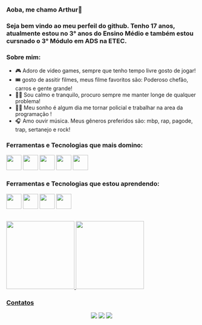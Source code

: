 ### Aoba, me chamo Arthur👋
### Seja bem vindo ao meu perfeil do github. Tenho 17 anos, atualmente estou no 3° anos do Ensino Médio e também estou cursnado o 3° Módulo em ADS na ETEC.

### Sobre mim:

- 🎮 Adoro de video games, sempre que tenho tempo livre gosto de jogar!
- 🎟 gosto de assitir filmes, meus filme favoritos são: Poderoso chefão, carros e gente grande!
- 🧘‍♂️ Sou calmo e tranquilo, procuro sempre me manter longe de qualquer problema!
- 👮‍♂️ Meu sonho é algum dia me tornar policial e trabalhar na area da programação !
- 🎧 Amo ouvir música. Meus gêneros preferidos são: mbp, rap, pagode, trap, sertanejo e rock!

### Ferramentas e Tecnologias que mais domino:
<div>
<img src="https://cdn.jsdelivr.net/gh/devicons/devicon/icons/git/git-original.svg" width="40" height="40"/>
<img src="https://cdn.jsdelivr.net/gh/devicons/devicon/icons/html5/html5-original.svg" width="40" height="40"/>
<img src="https://cdn.jsdelivr.net/gh/devicons/devicon/icons/php/php-original.svg" width="40" height="40"/>
<img src="https://cdn.jsdelivr.net/gh/devicons/devicon/icons/mysql/mysql-original-wordmark.svg" width="40" height="40"/>
<img src="https://cdn.jsdelivr.net/gh/devicons/devicon/icons/css3/css3-original-wordmark.svg" width="40" height="40"/>
</div>

### Ferramentas e Tecnologias que estou aprendendo:
<div>
<img src="https://cdn.jsdelivr.net/gh/devicons/devicon/icons/java/java-original-wordmark.svg" width="40" height="40"/>
<img src="https://cdn.jsdelivr.net/gh/devicons/devicon/icons/composer/composer-original.svg" width="40" height="40"/>
<img src="https://cdn.jsdelivr.net/gh/devicons/devicon/icons/javascript/javascript-original.svg" width="40" height="40"/>
<img src="https://cdn.jsdelivr.net/gh/devicons/devicon/icons/arduino/arduino-original-wordmark.svg" width="40" height="40"/>
</div>

##
<div>
<a href="https://github.com/ArthurSouto">
<img height="180em" src="https://github-readme-stats.vercel.app/api/top-langs/?username=ArthurSouto&layout=compact&langs_count=7&theme=dracula"/>
<img height="180em" src="https://github-readme-stats.vercel.app/api?username=ArthurSouto&show_icons=true&theme=dracula&include_all_commits=true&count_private=true"/>
</div>
  
### Contatos
<div align="center"> 
  <a href="https://www.instagram.com/arthurlsouto/" target="_blank"><img src="https://img.shields.io/badge/-Instagram-%23E4405F?style=for-the-badge&logo=instagram&logoColor=white" target="_blank"></a> 
  <a href = "mailto:arthursouto2005@gmail.com"><img src="https://img.shields.io/badge/-Gmail-%23333?style=for-the-badge&logo=gmail&logoColor=white" target="_blank"></a>
  <a href="https://www.linkedin.com/in/arthur-de-lima-souto-61562b230/" target="_blank"><img src="https://img.shields.io/badge/-LinkedIn-%230077B5?style=for-the-badge&logo=linkedin&logoColor=white" target="_blank"></a>
</div>

